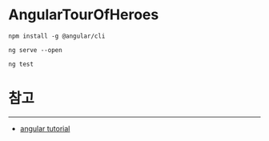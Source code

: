 # AngularTourOfHeroes

```
npm install -g @angular/cli

ng serve --open

ng test

```

# 참고
----
* [angular tutorial](https://angular.io/tutorial)
